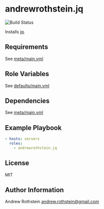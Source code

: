 andrewrothstein.jq
==================
![Build Status](https://github.com/andrewrothstein/ansible-jq/actions/workflows/build.yml/badge.svg)

Installs [jq](https://stedolan.github.io/jq/).

Requirements
------------

See [meta/main.yml](meta/main.yml)

Role Variables
--------------

See [defaults/main.yml](defaults/main.yml)

Dependencies
------------

See [meta/main.yml](meta/main.yml)

Example Playbook
----------------

```yml
- hosts: servers
  roles:
    - andrewrothstein.jq
```

License
-------

MIT

Author Information
------------------

Andrew Rothstein <andrew.rothstein@gmail.com>
